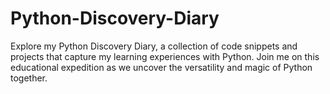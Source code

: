 # Python-Discovery-Diary
Explore my Python Discovery Diary, a collection of code snippets and projects that capture my learning experiences with Python. Join me on this educational expedition as we uncover the versatility and magic of Python together.
